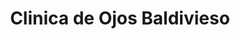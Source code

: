 ---
title: "Clinica de Ojos Baldivieso"
url: /santa-cruz-de-la-sierra/clinica-de-ojos-baldivieso/
shop: Optiker
---